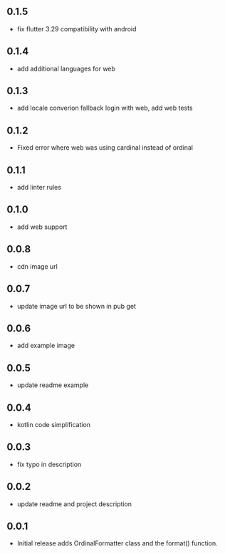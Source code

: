 ## 0.1.5

- fix flutter 3.29 compatibility with android

## 0.1.4

- add additional languages for web

## 0.1.3

- add locale converion fallback login with web, add web tests

## 0.1.2

- Fixed error where web was using cardinal instead of ordinal

## 0.1.1

- add linter rules

## 0.1.0

- add web support

## 0.0.8

- cdn image url

## 0.0.7

- update image url to be shown in pub get

## 0.0.6

- add example image

## 0.0.5

- update readme example

## 0.0.4

- kotlin code simplification

## 0.0.3

- fix typo in description

## 0.0.2

- update readme and project description

## 0.0.1

- Initial release adds OrdinalFormatter class and the format() function.
